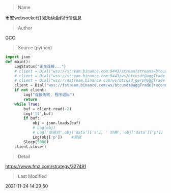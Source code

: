 
> Name

币安websocket订阅永续合约行情信息

> Author

GCC





> Source (python)

``` python
import json
def main():
    LogStatus("正在连接...")
    # client = Dial("wss://stream.binance.com:9443/stream?streams=btcusdt@aggTrade/ethusdt@aggTrade|reconnect=true")    #多个交易对
    # client = Dial("wss://stream.binance.com:9443/ws/btcusdt@aggTrade|reconnect=true")    #单个交易对
    # client = Dial("wss://dstream.binance.com/ws/btcusd_perp@aggTrade|reconnect=true")    #币本位，ticker
    client = Dial("wss://fstream.binance.com/ws/btcusdt@aggTrade|reconnect=true")
    if not client:    
        Log("连接失败, 程序退出")
        return
    while True:
        buf = client.read(-2)
        Log('tt',buf)
        if buf:
            obj = json.loads(buf)
            # Log(obj)
            # Log('交易对',obj['data']['s'], ' 价格', obj['data']['p'])    #多个交易对 
            Log(obj['p'])    #测试
        Sleep(5000)
    client.close()
```

> Detail

https://www.fmz.com/strategy/327491

> Last Modified

2021-11-24 14:29:50

